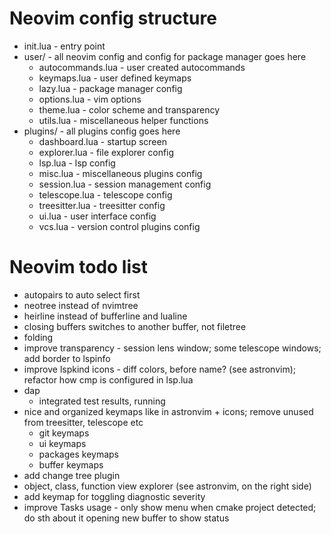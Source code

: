# Neovim config structure
- init.lua - entry point
- user/ - all neovim config and config for package manager goes here
	- autocommands.lua - user created autocommands
	- keymaps.lua - user defined keymaps
	- lazy.lua - package manager config
	- options.lua - vim options
	- theme.lua - color scheme and transparency
	- utils.lua - miscellaneous helper functions
- plugins/ - all plugins config goes here
	- dashboard.lua - startup screen
	- explorer.lua - file explorer config
	- lsp.lua - lsp config
	- misc.lua - miscellaneous plugins config
	- session.lua - session management config
	- telescope.lua - telescope config
	- treesitter.lua - treesitter config
	- ui.lua - user interface config
	- vcs.lua - version control plugins config

# Neovim todo list
- autopairs to auto select first
- neotree instead of nvimtree
- heirline instead of bufferline and lualine
- closing buffers switches to another buffer, not filetree
- folding
- improve transparency - session lens window; some telescope windows; add border to lspinfo
- improve lspkind icons - diff colors, before name? (see astronvim); refactor how cmp is configured in lsp.lua
- dap
	- integrated test results, running
- nice and organized keymaps like in astronvim + icons; remove unused from treesitter, telescope etc
	- git keymaps
	- ui keymaps
	- packages keymaps
	- buffer keymaps
- add change tree plugin
- object, class, function view explorer (see astronvim, on the right side)
- add keymap for toggling diagnostic severity
- improve Tasks usage - only show menu when cmake project detected; do sth about it opening new buffer to show status

